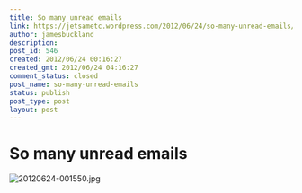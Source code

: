 ```yaml
---
title: So many unread emails
link: https://jetsametc.wordpress.com/2012/06/24/so-many-unread-emails/
author: jamesbuckland
description: 
post_id: 546
created: 2012/06/24 00:16:27
created_gmt: 2012/06/24 04:16:27
comment_status: closed
post_name: so-many-unread-emails
status: publish
post_type: post
layout: post
---
```


# So many unread emails

![20120624-001550.jpg](http://jetsametc.files.wordpress.com/2012/06/20120624-001550.jpg)